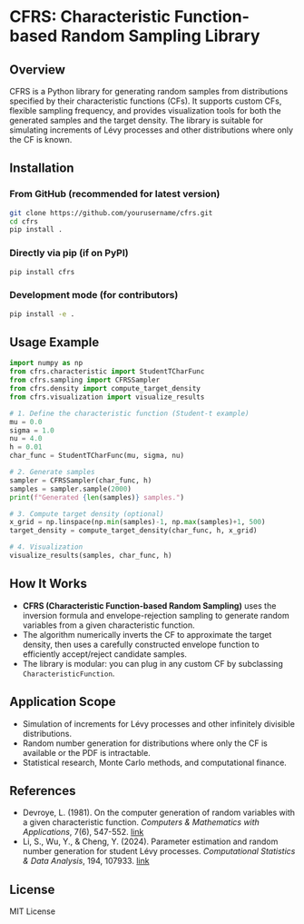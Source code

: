 # CFRS: Characteristic Function-based Random Sampling Library

## Overview
CFRS is a Python library for generating random samples from distributions specified by their characteristic functions (CFs). It supports custom CFs, flexible sampling frequency, and provides visualization tools for both the generated samples and the target density. The library is suitable for simulating increments of Lévy processes and other distributions where only the CF is known.

## Installation

### From GitHub (recommended for latest version)
```bash
git clone https://github.com/yourusername/cfrs.git
cd cfrs
pip install .
```

### Directly via pip (if on PyPI)
```bash
pip install cfrs
```

### Development mode (for contributors)
```bash
pip install -e .
```

## Usage Example

```python
import numpy as np
from cfrs.characteristic import StudentTCharFunc
from cfrs.sampling import CFRSSampler
from cfrs.density import compute_target_density
from cfrs.visualization import visualize_results

# 1. Define the characteristic function (Student-t example)
mu = 0.0
sigma = 1.0
nu = 4.0
h = 0.01
char_func = StudentTCharFunc(mu, sigma, nu)

# 2. Generate samples
sampler = CFRSSampler(char_func, h)
samples = sampler.sample(2000)
print(f"Generated {len(samples)} samples.")

# 3. Compute target density (optional)
x_grid = np.linspace(np.min(samples)-1, np.max(samples)+1, 500)
target_density = compute_target_density(char_func, h, x_grid)

# 4. Visualization
visualize_results(samples, char_func, h)
```

## How It Works
- **CFRS (Characteristic Function-based Random Sampling)** uses the inversion formula and envelope-rejection sampling to generate random variables from a given characteristic function.
- The algorithm numerically inverts the CF to approximate the target density, then uses a carefully constructed envelope function to efficiently accept/reject candidate samples.
- The library is modular: you can plug in any custom CF by subclassing `CharacteristicFunction`.

## Application Scope
- Simulation of increments for Lévy processes and other infinitely divisible distributions.
- Random number generation for distributions where only the CF is available or the PDF is intractable.
- Statistical research, Monte Carlo methods, and computational finance.

## References
- Devroye, L. (1981). On the computer generation of random variables with a given characteristic function. *Computers & Mathematics with Applications*, 7(6), 547-552. [link](https://doi.org/10.1016/0898-1221(81)90014-4)
- Li, S., Wu, Y., & Cheng, Y. (2024). Parameter estimation and random number generation for student Lévy processes. *Computational Statistics & Data Analysis*, 194, 107933. [link](https://doi.org/10.1016/j.csda.2023.107933)

## License
MIT License 
